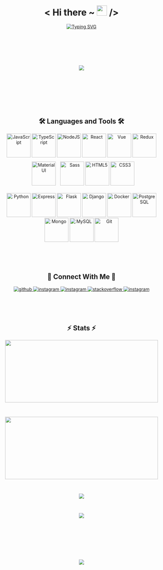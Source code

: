 <h1 align="center"> 
    < Hi there ~ <img src="https://user-images.githubusercontent.com/1303154/88677602-1635ba80-d120-11ea-84d8-d263ba5fc3c0.gif" width="32px" alt=""> /> 
</h1>


<p align="center" >
    <a href="https://github.com/ElishaFlacon/">
        <img src="https://readme-typing-svg.herokuapp.com?font=MonoSpace&size=32&duration=2500&pause=3000&color=ff79c6&background=FF050500&center=true&vCenter=true&width=600&height=70&lines=Hi,+I'm+Elisey!;Frontend+Developer;Also+i+can+Backend+:);Always+learning+new+stack;" alt="Typing SVG" />
    </a>
</p>



<br/>
<br/>
<br/>
<br/>
<br/>



<p align="center">
    <a href="https://eelisey.ru/">
        <img  src="https://github-production-user-asset-6210df.s3.amazonaws.com/83610362/251165138-23cf1c45-50b4-4889-a874-54df7e7c7171.png"/>
    </a>
</p>



<br/>
<br/>
<br/>
<br/>
<br/>
<br/>
   


<h2 align="center">
🛠️ Languages and Tools 🛠️
</h2>
    
<p align="center">
<a href="https://developer.mozilla.org/en-US/docs/Web/JavaScript" target="_blank" rel="noreferrer"><img src="https://raw.githubusercontent.com/danielcranney/readme-generator/main/public/icons/skills/javascript-colored.svg" width="75" height="75" alt="JavaScript" /></a>
<a href="https://www.typescriptlang.org/" target="_blank" rel="noreferrer"><img src="https://raw.githubusercontent.com/danielcranney/readme-generator/main/public/icons/skills/typescript-colored.svg" width="75" height="75" alt="TypeScript" /></a>
<a href="https://nodejs.org/en/" target="_blank" rel="noreferrer"><img src="https://raw.githubusercontent.com/danielcranney/readme-generator/main/public/icons/skills/nodejs-colored.svg" width="75" height="75" alt="NodeJS" /></a>
<a href="https://reactjs.org/" target="_blank" rel="noreferrer"><img src="https://raw.githubusercontent.com/danielcranney/readme-generator/main/public/icons/skills/react-colored.svg" width="75" height="75" alt="React" /></a>
<a href="https://vuejs.org/" target="_blank" rel="noreferrer"><img src="https://raw.githubusercontent.com/danielcranney/readme-generator/main/public/icons/skills/vuejs-colored.svg" width="75" height="75" alt="Vue" /></a>
<a href="https://redux.js.org/" target="_blank" rel="noreferrer"><img src="https://raw.githubusercontent.com/danielcranney/readme-generator/main/public/icons/skills/redux-colored.svg" width="75" height="75" alt="Redux" /></a>
<a href="https://mui.com/" target="_blank"><img style="margin: 10px" src="https://profilinator.rishav.dev/skills-assets/mui.png" alt="Material UI" height="75" /></a>
<a href="https://sass-lang.com/" target="_blank" rel="noreferrer"><img src="https://raw.githubusercontent.com/danielcranney/readme-generator/main/public/icons/skills/sass-colored.svg" width="75" height="75" alt="Sass" /></a>
<a href="https://developer.mozilla.org/en-US/docs/Glossary/HTML5" target="_blank" rel="noreferrer"><img src="https://raw.githubusercontent.com/danielcranney/readme-generator/main/public/icons/skills/html5-colored.svg" width="75" height="75" alt="HTML5" /></a>
<a href="https://www.w3.org/TR/CSS/#css" target="_blank" rel="noreferrer"><img src="https://raw.githubusercontent.com/danielcranney/readme-generator/main/public/icons/skills/css3-colored.svg" width="75" height="75" alt="CSS3" /></a>
</p>

<p align="center">
<a href="https://www.python.org/" target="_blank" rel="noreferrer"><img src="https://raw.githubusercontent.com/danielcranney/readme-generator/main/public/icons/skills/python-colored.svg" width="75" height="75" alt="Python" /></a>
<a href="https://expressjs.com/" target="_blank" rel="noreferrer"><img src="https://raw.githubusercontent.com/danielcranney/readme-generator/main/public/icons/skills/express.svg" width="75" height="75" alt="Express" /></a>
<a href="https://flask.palletsprojects.com/en/2.0.x/" target="_blank" rel="noreferrer"><img src="https://raw.githubusercontent.com/danielcranney/readme-generator/main/public/icons/skills/flask.svg" width="75" height="75" alt="Flask" /></a>
<a href="https://git-scm.com/" target="_blank" rel="noreferrer"><img src="https://raw.githubusercontent.com/danielcranney/readme-generator/main/public/icons/skills/django.svg" width="75" height="75" alt="Django" /></a>
<a href="https://www.docker.com/ " target="_blank" rel="noreferrer"><img src="https://raw.githubusercontent.com/danielcranney/readme-generator/main/public/icons/skills/docker-colored.svg" width="75" height="75" alt="Docker" /></a>
<a href="https://www.postgresql.org/" target="_blank" rel="noreferrer"><img src="https://raw.githubusercontent.com/danielcranney/readme-generator/main/public/icons/skills/postgresql-colored.svg" width="75" height="75" alt="PostgreSQL" /></a>
<a href="https://www.mongodb.com/" target="_blank" rel="noreferrer"><img src="https://raw.githubusercontent.com/danielcranney/readme-generator/main/public/icons/skills/mongodb-colored.svg" width="75" height="75" alt="Mongo" /></a>
<a href="https://www.mysql.com/" target="_blank" rel="noreferrer"><img src="https://raw.githubusercontent.com/danielcranney/readme-generator/main/public/icons/skills/mysql-colored.svg" width="75" height="75" alt="MySQL" /></a>
<a href="https://git-scm.com/ " target="_blank" rel="noreferrer"><img src="https://raw.githubusercontent.com/danielcranney/readme-generator/main/public/icons/skills/git-colored.svg" width="75" height="75" alt="Git" /></a>
</p>


<br/>
<br/>
<br/>



<h2 align="center">
🔗 Connect With  Me 🔗
</h2>

<p align="center">
<a href="https://github.com/ElishaFlacon" target="_blank">
<img src=https://img.shields.io/badge/github-%23191622.svg?&style=for-the-badge&logo=github&logoColor=ff79c6 alt=github style="margin-bottom: 5px;" />
</a>
<a href="https://t.me/elishaflacon" target="_blank">
<img src=https://img.shields.io/badge/telegram-%23191622.svg?&style=for-the-badge&logo=telegram&logoColor=ff79c6 alt=instagram style="margin-bottom: 5px;" />
</a>
<a href="mailto:elishaflacon@gmail.com" target="_blank">
<img src=https://img.shields.io/badge/gmail-%23191622.svg?&style=for-the-badge&logo=gmail&logoColor=ff79c6 alt=instagram style="margin-bottom: 5px;" />
</a>
<a href="https://stackoverflow.com/users/21644486" target="_blank">
<img src=https://img.shields.io/badge/stackoverflow-%23191622.svg?&style=for-the-badge&logo=stackoverflow&logoColor=ff79c6 alt=stackoverflow style="margin-bottom: 5px;" />
</a> 
<a href="https://www.codewars.com/users/ElishaFlacon" target="_blank">
<img src=https://img.shields.io/badge/codewars-%23191622.svg?&style=for-the-badge&logo=codewars&logoColor=ff79c6 alt=instagram style="margin-bottom: 5px;" />
</a>
</p>
    


<br/>
<br/>
<br/>

    

<h2 align="center">
⚡ Stats ⚡
</h2>

<p align="center">
    
<p align="center"> <img src="https://github-readme-stats.vercel.app/api?username=elishaflacon&show_icons=true&theme=omni&hide_border=true" width="480" height="196" /></p>
<br/>
<p align="center"><img src="https://github-readme-stats.vercel.app/api/top-langs/?username=elishaflacon&hide_border=true&layout=compact&theme=omni" width="480" height="196" /></p>
<br/>  
<p align="center"><img src="https://www.codewars.com/users/ElishaFlacon/badges/large" align="center" /></p>
<br/>
<p align="center"><img src="https://komarev.com/ghpvc/?username=elishaflacon&&style=flat-square" align="center" /></p>

</p>



<br/>
<br/>
<br/>
<br/>
<br/>
<br/>



<p align="center">
  <img src="https://capsule-render.vercel.app/api?type=waving&color=d179b8&height=64&section=footer"/>
</p>
